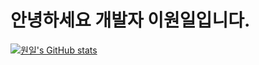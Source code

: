 # 안녕하세요 개발자 이원일입니다.
[![원일's GitHub stats](https://github-readme-stats.vercel.app/api?username=WonilLee211-ed&theme=onedark)](https://github.com/anuraghazra/github-readme-stats)
